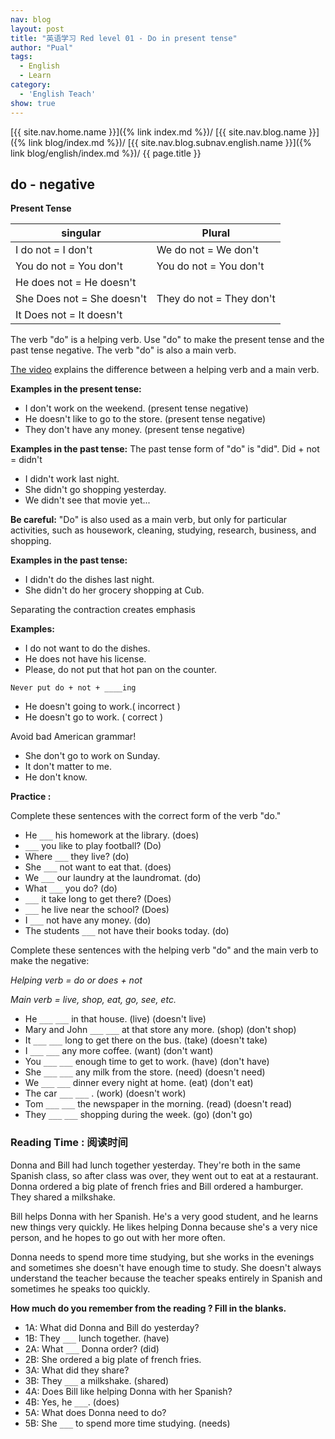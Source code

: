 ```yaml
---
nav: blog
layout: post
title: "英语学习 Red level 01 - Do in present tense"
author: "Pual"
tags:
  - English
  - Learn
category:
  - 'English Teach'
show: true
---
```


[{{ site.nav.home.name }}]({% link index.md %})/
[{{ site.nav.blog.name }}]({% link blog/index.md %})/
[{{ site.nav.blog.subnav.english.name }}]({% link blog/english/index.md %})/
{{ page.title }}

## do - negative

**Present Tense**

singular | Plural
---------|-------
I do not = I don't | We do not = We don't
You do not = You don't | You do not = You don't
He does not = He doesn't |
She Does not = She doesn't | They do not  = They don't
It Does not = It doesn't |

The verb "do" is a helping verb.
Use "do" to make the present tense and the past tense negative.
The verb "do" is also a main verb.

[The video](http://www.youtube.com/watch?v=05JqFOKE9DQ) explains the difference between a helping verb and a main verb.

**Examples in the present tense:**

- I don't work on the weekend. (present tense negative)
- He doesn't like to go to the store. (present tense negative)
- They don't have any money. (present tense negative)

**Examples in the past tense:**  The past tense form of "do" is "did". Did + not = didn't

- I didn't work last night.
- She didn't go shopping yesterday.
- We didn't see that movie yet...

**Be careful:** "Do" is also used as a main verb,
but only for particular activities,
such as housework, cleaning, studying, research, business, and shopping.

**Examples in the past tense:**

- I didn't do the dishes last night.
- She didn't do her grocery shopping at Cub.

Separating the contraction creates emphasis

**Examples:**

- I do not want to do the dishes.
- He does not have his license.
- Please, do not put that hot pan on the counter.

`Never put do + not + ____ing`

- He doesn't going to work.( incorrect )
- He doesn't go to work. ( correct )

Avoid bad American grammar!

- She don't go to work on Sunday.
- It don't matter to me.
- He don't know.

**Practice :**

Complete these sentences with the correct form of the verb "do."

- He `___` his homework at the library. (does)
- `___` you like to play football? (Do)
- Where `___` they live? (do)
- She `___` not want to eat that. (does)
- We `___` our laundry at the laundromat. (do)
- What `___` you do? (do)
- `___` it take long to get there? (Does)
- `___` he live near the school? (Does)
- I `___` not have any money. (do)
- The students `___` not have their books today. (do)

Complete these sentences with the helping verb "do" and the main verb to make the negative:

_Helping verb = do or does  + not_

_Main verb = live, shop, eat, go, see, etc._

- He `___` `___` in that house. (live) (doesn't live)
- Mary and John `___` `___` at that store any more. (shop) (don't shop)
- It `___` `___` long to get there on the bus. (take) (doesn't take)
- I `___` `___` any more coffee. (want) (don't want)
- You `___` `___` enough time to get to work. (have) (don't have)
- She `___` `___` any milk from the store. (need) (doesn't need)
- We `___` `___` dinner every night at home. (eat) (don't eat)
- The car `___` `___` . (work) (doesn't work)
- Tom `___` `___` the newspaper in the morning. (read) (doesn't read)
- They `___` `___` shopping during the week. (go) (don't go)

### Reading Time : 阅读时间

Donna and Bill had lunch together yesterday.
They're both in the same Spanish class,
so after class was over,
they went out to eat at a restaurant.
Donna ordered a big plate of french fries and Bill ordered a hamburger.
They shared a milkshake.

Bill helps Donna with her Spanish.
He's a very good student,
and he learns new things very quickly.
He likes helping Donna because she's a very nice person,
and he hopes to go out with her more often.

Donna needs to spend more time studying,
but she works in the evenings and sometimes she doesn't have enough time to study.
She doesn't always understand the teacher because the teacher speaks entirely in Spanish and sometimes he speaks too quickly.

**How much do you remember from the reading ? Fill in the blanks.**

- 1A: What did Donna and Bill do yesterday?
- 1B: They `___` lunch together. (have)
- 2A: What `___` Donna order? (did)
- 2B: She ordered a big plate of french fries.
- 3A: What did they share?
- 3B: They `___` a milkshake. (shared)
- 4A: Does Bill like helping Donna with her Spanish?
- 4B: Yes, he `___`. (does)
- 5A: What does Donna need to do?
- 5B: She `___` to spend more time studying. (needs)
